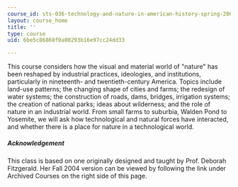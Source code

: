 ```yaml
---
course_id: sts-036-technology-and-nature-in-american-history-spring-2008
layout: course_home
title: ''
type: course
uid: 6be5c86860f0a00293b16e97cc24dd33

---
```

This course considers how the visual and material world of "nature" has been reshaped by industrial practices, ideologies, and institutions, particularly in nineteenth- and twentieth-century America. Topics include land-use patterns; the changing shape of cities and farms; the redesign of water systems; the construction of roads, dams, bridges, irrigation systems; the creation of national parks; ideas about wilderness; and the role of nature in an industrial world. From small farms to suburbia, Walden Pond to Yosemite, we will ask how technological and natural forces have interacted, and whether there is a place for nature in a technological world.

##### Acknowledgement

This class is based on one originally designed and taught by Prof. Deborah Fitzgerald. Her Fall 2004 version can be viewed by following the link under Archived Courses on the right side of this page.
